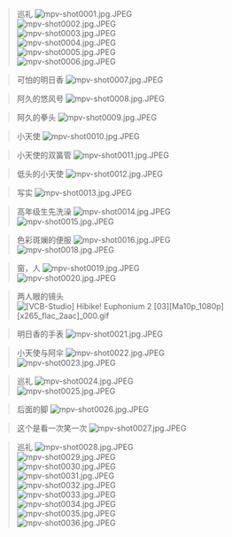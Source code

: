 > 巡礼
![mpv-shot0001.jpg.JPEG](/file/blog/spirit/響け！ユーフォニアム/S2/E03/20201006/mpv-shot0001.jpg.JPEG)  
![mpv-shot0002.jpg.JPEG](/file/blog/spirit/響け！ユーフォニアム/S2/E03/20201006/mpv-shot0002.jpg.JPEG)  
![mpv-shot0003.jpg.JPEG](/file/blog/spirit/響け！ユーフォニアム/S2/E03/20201006/mpv-shot0003.jpg.JPEG)  
![mpv-shot0004.jpg.JPEG](/file/blog/spirit/響け！ユーフォニアム/S2/E03/20201006/mpv-shot0004.jpg.JPEG)  
![mpv-shot0005.jpg.JPEG](/file/blog/spirit/響け！ユーフォニアム/S2/E03/20201006/mpv-shot0005.jpg.JPEG)  
![mpv-shot0006.jpg.JPEG](/file/blog/spirit/響け！ユーフォニアム/S2/E03/20201006/mpv-shot0006.jpg.JPEG)  

> 可怕的明日香
![mpv-shot0007.jpg.JPEG](/file/blog/spirit/響け！ユーフォニアム/S2/E03/20201006/mpv-shot0007.jpg.JPEG)

> 阿久的悠风号
![mpv-shot0008.jpg.JPEG](/file/blog/spirit/響け！ユーフォニアム/S2/E03/20201006/mpv-shot0008.jpg.JPEG)

> 阿久的拳头
![mpv-shot0009.jpg.JPEG](/file/blog/spirit/響け！ユーフォニアム/S2/E03/20201006/mpv-shot0009.jpg.JPEG)

> 小天使
![mpv-shot0010.jpg.JPEG](/file/blog/spirit/響け！ユーフォニアム/S2/E03/20201006/mpv-shot0010.jpg.JPEG)

> 小天使的双簧管
![mpv-shot0011.jpg.JPEG](/file/blog/spirit/響け！ユーフォニアム/S2/E03/20201006/mpv-shot0011.jpg.JPEG)

> 低头的小天使
![mpv-shot0012.jpg.JPEG](/file/blog/spirit/響け！ユーフォニアム/S2/E03/20201006/mpv-shot0012.jpg.JPEG)

> 写实
![mpv-shot0013.jpg.JPEG](/file/blog/spirit/響け！ユーフォニアム/S2/E03/20201006/mpv-shot0013.jpg.JPEG)

> 高年级生先洗澡
![mpv-shot0014.jpg.JPEG](/file/blog/spirit/響け！ユーフォニアム/S2/E03/20201006/mpv-shot0014.jpg.JPEG)  
![mpv-shot0015.jpg.JPEG](/file/blog/spirit/響け！ユーフォニアム/S2/E03/20201006/mpv-shot0015.jpg.JPEG)  

> 色彩斑斓的便服
![mpv-shot0016.jpg.JPEG](/file/blog/spirit/響け！ユーフォニアム/S2/E03/20201006/mpv-shot0016.jpg.JPEG)  
![mpv-shot0018.jpg.JPEG](/file/blog/spirit/響け！ユーフォニアム/S2/E03/20201006/mpv-shot0018.jpg.JPEG)  

> 窗，人
![mpv-shot0019.jpg.JPEG](/file/blog/spirit/響け！ユーフォニアム/S2/E03/20201006/mpv-shot0019.jpg.JPEG)  
![mpv-shot0020.jpg.JPEG](/file/blog/spirit/響け！ユーフォニアム/S2/E03/20201006/mpv-shot0020.jpg.JPEG)

> 两人眼的镜头
![[VCB-Studio] Hibike! Euphonium 2 [03][Ma10p_1080p][x265_flac_2aac]_000.gif](/file/blog/spirit/響け！ユーフォニアム/S2/E03/20201006/%5BVCB-Studio%5D%20Hibike%21%20Euphonium%202%20%5B03%5D%5BMa10p_1080p%5D%5Bx265_flac_2aac%5D_000.gif)

> 明日香的手表
![mpv-shot0021.jpg.JPEG](/file/blog/spirit/響け！ユーフォニアム/S2/E03/20201006/mpv-shot0021.jpg.JPEG)

> 小天使与阿伞
![mpv-shot0022.jpg.JPEG](/file/blog/spirit/響け！ユーフォニアム/S2/E03/20201006/mpv-shot0022.jpg.JPEG)  
![mpv-shot0023.jpg.JPEG](/file/blog/spirit/響け！ユーフォニアム/S2/E03/20201006/mpv-shot0023.jpg.JPEG)  

> 巡礼
![mpv-shot0024.jpg.JPEG](/file/blog/spirit/響け！ユーフォニアム/S2/E03/20201006/mpv-shot0024.jpg.JPEG)  
![mpv-shot0025.jpg.JPEG](/file/blog/spirit/響け！ユーフォニアム/S2/E03/20201006/mpv-shot0025.jpg.JPEG)  

> 后面的脚
![mpv-shot0026.jpg.JPEG](/file/blog/spirit/響け！ユーフォニアム/S2/E03/20201006/mpv-shot0026.jpg.JPEG)

> 这个是看一次笑一次
![mpv-shot0027.jpg.JPEG](/file/blog/spirit/響け！ユーフォニアム/S2/E03/20201006/mpv-shot0027.jpg.JPEG)

> 巡礼
![mpv-shot0028.jpg.JPEG](/file/blog/spirit/響け！ユーフォニアム/S2/E03/20201006/mpv-shot0028.jpg.JPEG)  
![mpv-shot0029.jpg.JPEG](/file/blog/spirit/響け！ユーフォニアム/S2/E03/20201006/mpv-shot0029.jpg.JPEG)  
![mpv-shot0030.jpg.JPEG](/file/blog/spirit/響け！ユーフォニアム/S2/E03/20201006/mpv-shot0030.jpg.JPEG)  
![mpv-shot0031.jpg.JPEG](/file/blog/spirit/響け！ユーフォニアム/S2/E03/20201006/mpv-shot0031.jpg.JPEG)  
![mpv-shot0032.jpg.JPEG](/file/blog/spirit/響け！ユーフォニアム/S2/E03/20201006/mpv-shot0032.jpg.JPEG)  
![mpv-shot0033.jpg.JPEG](/file/blog/spirit/響け！ユーフォニアム/S2/E03/20201006/mpv-shot0033.jpg.JPEG)  
![mpv-shot0034.jpg.JPEG](/file/blog/spirit/響け！ユーフォニアム/S2/E03/20201006/mpv-shot0034.jpg.JPEG)  
![mpv-shot0035.jpg.JPEG](/file/blog/spirit/響け！ユーフォニアム/S2/E03/20201006/mpv-shot0035.jpg.JPEG)  
![mpv-shot0036.jpg.JPEG](/file/blog/spirit/響け！ユーフォニアム/S2/E03/20201006/mpv-shot0036.jpg.JPEG)